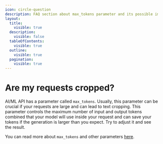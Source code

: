 ```yaml
---
icon: circle-question
description: FAQ section about max_tokens parameter and its possible impact on a request.
layout:
  title:
    visible: true
  description:
    visible: false
  tableOfContents:
    visible: true
  outline:
    visible: true
  pagination:
    visible: true
---
```


# Are my requests cropped?

AI/ML API has a parameter called `max_tokens`. Usually, this parameter can be crucial if your requests are large and can lead to text cropping. This parameter controls the maximum number of input and output tokens combined that your model will use inside your request and can save your tokens if the generation is larger than you expect. Try to adjust it and see the result.

You can read more about `max_tokens` and other parameters [here](../capabilities/parameters.md).
